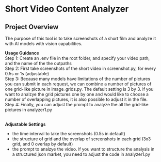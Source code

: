 # Short Video Content Analyzer

## Project Overview
The purpose of this tool is to take screenshots of a short film and analyze it with AI models with vision capabilities.


**Usage Guidance**
<br>Step 1: Create an .env file in the root folder, and specify your video path, and the name of the the outpaths
<br>Step 2: First take screenshots of the short video in screenshot.py, for every 0.5s or 1s (adjustable)
<br>Step 3: Because many models have limitations of the number of pictures you can submit in each request, we can combine a number of pictures of one grid-like picture in image_grids.py. The default setting is 3 by 3. If you want to analzye the grid pictures one by one and would like to choose a number of overlapping pictures, it is also possible to adjust it in the file.
<br>Step 4: Finally, you can adjust the prompt to analyze the all the grid-like pictures in analyzer1.py



<br>**Adjustable Settings**
- the time interval to take the screenshots (0.5s in default)
- the structure of grid and the overlap of screenshots in each grid (3x3 grid, and 0 overlap by default)
- the prompt to analzye the video. If you want to structure the analysis in a structured json market, you need to adjust the code in analyzer1.py
